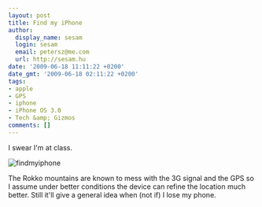 ```yaml
---
layout: post
title: Find my iPhone
author:
  display_name: sesam
  login: sesam
  email: petersz@me.com
  url: http://sesam.hu
date: '2009-06-18 11:11:22 +0200'
date_gmt: '2009-06-18 02:11:22 +0200'
tags:
- apple
- GPS
- iphone
- iPhone OS 3.0
- Tech &amp; Gizmos
comments: []
---
```


I swear I'm at class.

![findmyiphone](http://img.skitch.com/20090618-ci8tms2xhnbq8d3tistds3i9tf.png)

The Rokko mountains are known to mess with the 3G signal and the GPS so I assume under better conditions the device can refine the location much better. Still it'll give a general idea when (not if) I lose my phone.
